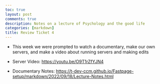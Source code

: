 ```yaml
---
toc: true
layout: post
comments: true
description: Notes on a lecture of Psychology and the good life
categories: [markdown]
title: Review Ticket 4
--- 
```


- This week we were prompted to watch a documentary, make our own servers, and make a video about running servers and making edits

- Server Video: https://youtu.be/O9T1rZfYJN4

- Documentary Notes: https://t-dev-ccm.github.io/Fastpage-setup/markdown/2022/09/18/Lecture-Notes.html 

